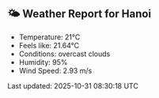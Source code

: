<!-- WEATHER-START -->
## 🌤 Weather Report for Hanoi

- Temperature: 21°C
- Feels like: 21.64°C
- Conditions: overcast clouds
- Humidity: 95%
- Wind Speed: 2.93 m/s

Last updated: 2025-10-31 08:30:18 UTC
<!-- WEATHER-END -->
